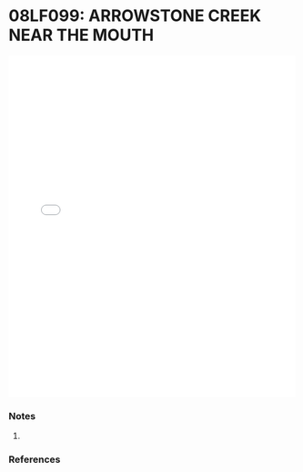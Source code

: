 # 08LF099: ARROWSTONE CREEK NEAR THE MOUTH

<iframe src="/distribution_estimation/_static/stations/08LF099_fdc.html" width="100%" height="600" frameborder="0"></iframe>

### Notes
1. 

### References

